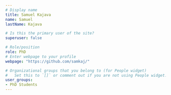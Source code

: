 ```yaml
---
# Display name
title: Samuel Kajava
name: Samuel
lastName: Kajava

# Is this the primary user of the site?
superuser: false

# Role/position
role: PhD
# Enter webpage to your profile
webpage: "https://github.com/samkaj/"

# Organizational groups that you belong to (for People widget)
#   Set this to `[]` or comment out if you are not using People widget.
user_groups:
- PhD Students
---
```

